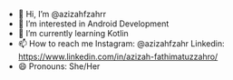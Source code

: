 - 👋 Hi, I’m @azizahfzahrr
- 👀 I’m interested in Android Development
- 🌱 I’m currently learning Kotlin
- 📫 How to reach me
  Instagram: @azizahfzahr
  Linkedin: https://www.linkedin.com/in/azizah-fathimatuzzahro/
- 😄 Pronouns: She/Her

<!---
azizahfzahrr/azizahfzahrr is a ✨ special ✨ repository because its `README.md` (this file) appears on your GitHub profile.
You can click the Preview link to take a look at your changes.
--->
